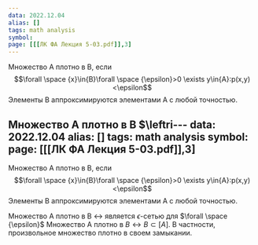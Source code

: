 ```yaml
---
data: 2022.12.04
alias: []
tags: math analysis
symbol: 
page: [[[ЛК ФА Лекция 5-03.pdf]],3]
---
```

Множество А плотно в В, если $$\forall \space {x}\in{B}\forall \space {\epsilon}>0 \exists y\in{A}:p(x,y)<\epsilon$$
Элементы В аппроксимируются элементами А с любой точностью.

Множество А плотно в В $\leftri---
data: 2022.12.04
alias: []
tags: math analysis
symbol: 
page: [[[ЛК ФА Лекция 5-03.pdf]],3]
---
Множество А плотно в В, если $$\forall \space {x}\in{B}\forall \space {\epsilon}>0 \exists y\in{A}:p(x,y)<\epsilon$$
Элементы В аппроксимируются элементами А с любой точностью.

Множество А плотно в В $\leftrightarrow$ является $\epsilon$-сетью для $\forall \space {\epsilon}$
Множество А плотно в $B \leftrightarrow B \subset[A]$. В частности, произвольное множество плотно в своем замыкании.